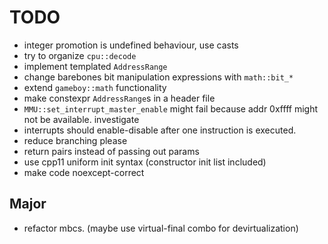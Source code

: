 # TODO

- integer promotion is undefined behaviour, use casts
- try to organize `cpu::decode`
- implement templated `AddressRange`
- change barebones bit manipulation expressions with `math::bit_*`
- extend `gameboy::math` functionality
- make constexpr `AddressRange`s in a header file
- `MMU::set_interrupt_master_enable` might fail 
    because addr 0xffff might not be available. investigate
- interrupts should enable-disable after one instruction is executed.
- reduce branching please
- return pairs instead of passing out params
- use cpp11 uniform init syntax (constructor init list included)
- make code noexcept-correct

## Major
- refactor mbcs. (maybe use virtual-final combo for devirtualization)
